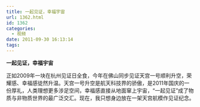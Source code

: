 ```yaml
---
title: 一起见证，幸福宇宙
url: 1362.html
id: 1362
categories:
  - 视频
date: 2011-09-30 16:13:14
tags:
---
```


  

**一起见证，幸福宇宙**

  

正如2009年一块在杭州见证日全食，今年在佛山同步见证天宫一号顺利升空，荣耀感、幸福感徒然升温。天宫一号升空是航天科技界的骄傲，是2011年国庆的一份厚礼，人类理想更多涉足空间，幸福感直接从地面窜上宇宙，“一起见证”成了物质与非物质世界的最广泛交汇。现在，我只想身边放在一架天宫航模作见证纪念。